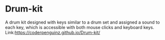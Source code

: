# Drum-kit
A drum kit designed with keys similar to a drum set and assigned a sound to each key, which is accessible with both mouse clicks and keyboard keys.
Link:https://coderpenguinz.github.io/Drum-kit/
